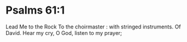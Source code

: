 # Psalms 61:1

Lead Me to the Rock To the choirmaster : with stringed instruments. Of David. Hear my cry, O God, listen to my prayer;
